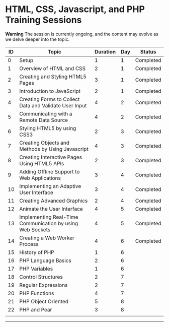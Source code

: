 # HTML, CSS, Javascript, and PHP Training Sessions
**Warning**
The session is currently ongoing, and the content may evolve as we delve deeper into the topic.

 |ID |Topic                                                    |Duration|Day|Status|
|---|---------------------------------------------------------|--------|---|---|
|0  |Setup                                                    |1       |1  | Completed     
|1  |Overview of HTML and CSS                                 |2       |1  | Completed 
|2  |Creating and Styling HTML5 Pages                         |3       |1  | Completed
|3  |Introduction to JavaScript                               |2       |1  |      Completed
|4  |Creating Forms to Collect Data and Validate User Input   |4       |2  |      Completed
|5  |Communicating with a Remote Data Source                  |4       |2  |      Completed
|6  |Styling HTML5 by using CSS3                              |2       |3  |    Completed  
|7  |Creating Objects and Methods by Using Javascript         |4       |3  |      Completed
|8  |Creating Interactive Pages Using HTML5 APIs              |2       |3  |      Completed
|9  |Adding Offline Support to Web Applications               |3       |4  |    Completed
|10 |Implementing an Adaptive User Interface                 |3       |4  |   Completed   
|11 |Creating Advanced Graphics                               |2       |4  |   Completed   
|12 |Animate the User Interface                               |4       |5  |    Completed  
|13 |Implementing Real-Time Communication by using Web Sockets|4       |5  |    Completed  
|14 |Creating a Web Worker Process                            |4       |6  |   Completed   
|15 |History of PHP                                           |1       |6  |      
|16 |PHP Language Basics                                      |2       |6  |      
|17 |PHP Variables                                            |1       |6  |      
|18 |Control Structures                                       |2       |7  |      
|19 |Regular Expressions                                      |2       |7  |      
|20 |PHP Functions                                            |4       |7  |      
|21 |PHP Object Oriented                                     |5       |8  |      
|22 |PHP and Pear                                             |3       |8  |      
|   |                                                         |        |   |      


---------------------------

